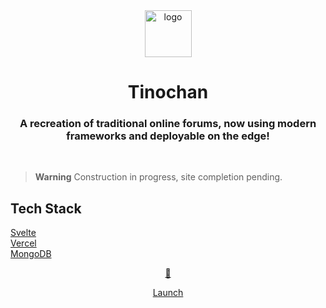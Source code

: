 <div align="center">
  <img src="tinochanV1.png" alt="logo" width="75"> <br>
  <h1>Tinochan <br> </h1>
  <h3>A recreation of traditional online forums, now using modern frameworks and deployable on the edge!</h3>
  <br>
</div>

>**Warning**
>Construction in progress, site completion pending.

## Tech Stack

[Svelte](https://svelte.dev/) <br>
[Vercel](https://vercel.com/) <br>
[MongoDB](https://mongodb.com/) <br>

<div align="center">

  <a href="(https://tinochan.vercel.app/)">🚀</a>

<div align="center">

[Launch](https://tinochan.vercel.app) 
